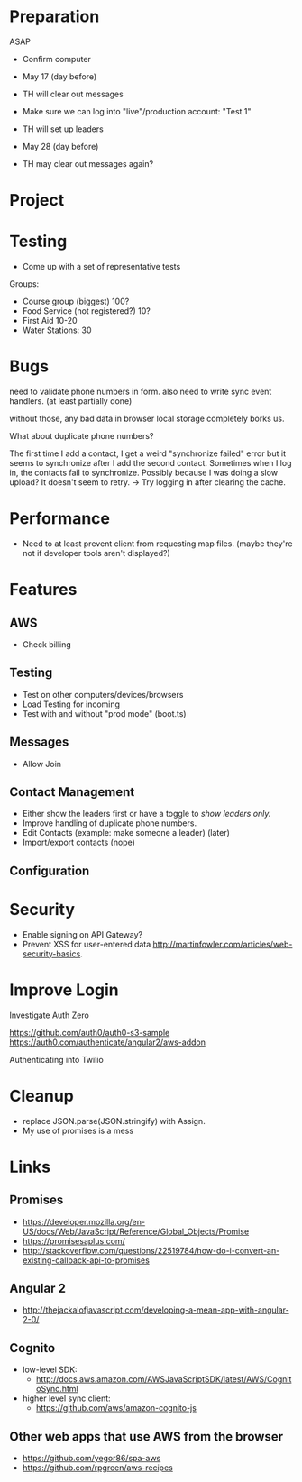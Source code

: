 # Preparation

ASAP
* Confirm computer

* May 17 (day before)
* TH will clear out messages
* Make sure we can log into "live"/production account: "Test 1"
* TH will set up leaders

* May 28 (day before)
* TH may clear out messages again?


# Project

# Testing

* Come up with a set of representative tests

Groups:
- Course group (biggest) 100?
- Food Service (not registered?) 10?
- First Aid 10-20
- Water Stations: 30

# Bugs

need to validate phone numbers in form.
also need to write sync event handlers. (at least partially done)

without those, any bad data in browser local storage completely borks us.

What about duplicate phone numbers?

The first time I add a contact, I get a weird "synchronize failed" error but it seems to synchronize after I add the second contact.
Sometimes when I log in, the contacts fail to synchronize.  Possibly because I was doing a slow upload?  It doesn't seem to retry.
 -> Try logging in after clearing the cache.

# Performance

* Need to at least prevent client from requesting map files. (maybe they're not if developer tools aren't displayed?)

# Features

## AWS
* Check billing

## Testing

* Test on other computers/devices/browsers
* Load Testing for incoming 
* Test with and without "prod mode" (boot.ts)

## Messages

* Allow Join <group> <name>

## Contact Management

* Either show the leaders first or have a toggle to *show leaders only.*
* Improve handling of duplicate phone numbers.
* Edit Contacts (example: make someone a leader) (later)
* Import/export contacts (nope)

## Configuration

# Security

* Enable signing on API Gateway?
* Prevent XSS for user-entered data
http://martinfowler.com/articles/web-security-basics.

# Improve Login

Investigate Auth Zero

https://github.com/auth0/auth0-s3-sample
https://auth0.com/authenticate/angular2/aws-addon

Authenticating into Twilio

# Cleanup

* replace JSON.parse(JSON.stringify) with Assign.
* My use of promises is a mess

# Links

## Promises
* https://developer.mozilla.org/en-US/docs/Web/JavaScript/Reference/Global_Objects/Promise
* https://promisesaplus.com/
* http://stackoverflow.com/questions/22519784/how-do-i-convert-an-existing-callback-api-to-promises

## Angular 2
* http://thejackalofjavascript.com/developing-a-mean-app-with-angular-2-0/

## Cognito
* low-level SDK:
  * http://docs.aws.amazon.com/AWSJavaScriptSDK/latest/AWS/CognitoSync.html
* higher level sync client:
  * https://github.com/aws/amazon-cognito-js

## Other web apps that use AWS from the browser
* https://github.com/yegor86/spa-aws
* https://github.com/rpgreen/aws-recipes